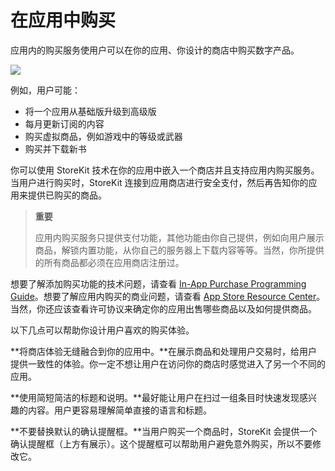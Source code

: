 # 在应用中购买 

应用内的购买服务使用户可以在你的应用、你设计的商店中购买数字产品。

![](images/in-app_purchase_2x.png)

例如，用户可能：

* 将一个应用从基础版升级到高级版
* 每月更新订阅的内容
* 购买虚拟商品，例如游戏中的等级或武器
* 购买并下载新书

你可以使用 StoreKit 技术在你的应用中嵌入一个商店并且支持应用内购买服务。当用户进行购买时，StoreKit 连接到应用商店进行安全支付，然后再告知你的应用来提供已购买的商品。

> **重要**
> 
> 应用内购买服务只提供支付功能，其他功能由你自己提供，例如向用户展示商品，解锁内置功能，从你自己的服务器上下载内容等等。当然，你所提供的所有商品都必须在应用商店注册过。
> 
想要了解添加购买功能的技术问题，请查看 [In-App Purchase Programming Guide](https://developer.apple.com/library/ios/documentation/NetworkingInternet/Conceptual/StoreKitGuide/Introduction.html#//apple_ref/doc/uid/TP40008267)。想要了解应用内购买的商业问题，请查看 [App Store Resource Center](http://developer.apple.com/appstore/)。当然，你还应该查看许可协议来确定你的应用出售哪些商品以及如何提供商品。

以下几点可以帮助你设计用户喜欢的购买体验。

**将商店体验无缝融合到你的应用中。**在展示商品和处理用户交易时，给用户提供一致性的体验。你一定不想让用户在访问你的商店时感觉进入了另一个不同的应用。

**使用简短简洁的标题和说明。**最好能让用户在扫过一组条目时快速发现感兴趣的内容。用户更容易理解简单直接的语言和标题。

**不要替换默认的确认提醒框。**当用户购买一个商品时，StoreKit 会提供一个确认提醒框（上方有展示）。这个提醒框可以帮助用户避免意外购买，所以不要修改它。
